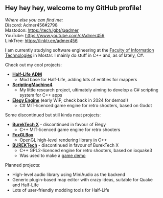 
## Hey hey hey, welcome to my GitHub profile!

*Where else you can find me:*  
Discord: Admer456#2798  
Mastodon: https://tech.lgbt/@admer  
YouTube: https://www.youtube.com/c/Admer456  
LinkTree: https://linktr.ee/admer456

I am currently studying software engineering at the [Faculty of Information Technologies](https://www.fit.ba/) in Mostar. I mainly do stuff in C++ and, as of lately, C#.

Check out my cool projects:
* [**Half-Life ADM**](https://github.com/Admer456/halflife-adm)
    - Mod base for Half-Life, adding lots of entities for mappers
* [**ScriptingMachine4**](https://github.com/Admer456/ScriptingMachine4)
    - My little research project, ultimately aiming to develop a C# scripting system for C++ apps
* [**Elegy Engine**](https://github.com/ElegyEngine) (early WiP, check back in 2024 for demos!)
    - C# MIT-licenced game engine for retro shooters, based on Godot

Some discontinued but still kinda neat projects:
* [**BurekTech X**](https://github.com/Admer456/btx-engine) - discontinued in favour of Elegy
    - C++ MIT-licenced game engine for retro shooters
* [**FoxGLBox**](https://github.com/Admer456/FoxGLBox)
    - OpenGL high-level rendering library in C++
* [**BUREKTech**](https://github.com/Admer456/ioq3-burek) - discontinued in favour of BurekTech X
    - C++ GPL2-licenced engine for retro shooters, based on ioquake3
    - Was used to make a [game demo](https://www.youtube.com/watch?v=SzYP1LTfNuk&t=1668s)

Planned projects:
- High-level audio library using MiniAudio as the backend
- Generic plugin-based map editor with crazy ideas, suitable for Quake and Half-Life
- Lots of user-friendly modding tools for Half-Life
